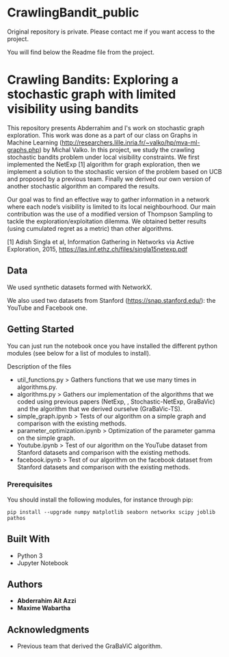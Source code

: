 # CrawlingBandit_public

Original repository is private. Please contact me if you want access to the project. 

You will find below the Readme file from the project.


# Crawling Bandits: Exploring a stochastic graph with limited visibility using bandits

This repository presents Abderrahim and I's work on stochastic graph exploration. 
This work was done as a part of our class on Graphs in Machine Learning (http://researchers.lille.inria.fr/~valko/hp/mva-ml-graphs.php) by Michal Valko.
In this project, we study the crawling stochastic bandits problem under local visibility constraints. 
We first implemented the NetExp [1] algorithm for graph exploration, then we implement a solution to the stochastic version of the problem based on UCB and proposed by a previous team. Finally we derived our own version of another stochastic algorithm an compared the results.

Our goal was to find an effective way to gather information in a network where each node’s visibility is limited to its local neighbourhood. 
Our main contribution was the use of a modified version of Thompson Sampling to tackle the exploration/exploitation dilemma.
We obtained better results (using cumulated regret as a metric) than other algorithms.

[1] Adish Singla et al, Information Gathering in Networks via Active Exploration, 2015, https://las.inf.ethz.ch/files/singla15netexp.pdf

## Data

We used synthetic datasets formed with NetworkX.

We also used two datasets from Stanford (https://snap.stanford.edu/): the YouTube and Facebook one.

## Getting Started

You can just run the notebook once you have installed the different python modules (see below for a list of modules to install).

Description of the files
* util_functions.py > Gathers functions that we use many times in algorithms.py.
* algorithms.py > Gathers our implementation of the algorithms that we coded using previous papers (NetExp, , Stochastic-NetExp, GraBaVic) and the algorithm that we derived ourselve (GraBaVic-TS).
* simple_graph.ipynb > Tests of our algorithm on a simple graph and comparison with the existing methods.
* parameter_optimization.ipynb > Optimization of the parameter gamma on the simple graph.
* Youtube.ipynb > Test of our algorithm on the YouTube dataset from Stanford datasets and comparison with the existing methods.
* facebook.ipynb > Test of our algorithm on the facebook dataset from Stanford datasets and comparison with the existing methods.

### Prerequisites

You should install the following modules, for instance through pip:

```
pip install --upgrade numpy matplotlib seaborn networkx scipy joblib pathos
```

## Built With

* Python 3
* Jupyter Notebook

## Authors

* **Abderrahim Ait Azzi**
* **Maxime Wabartha**


## Acknowledgments

* Previous team that derived the GraBaViC algorithm.

